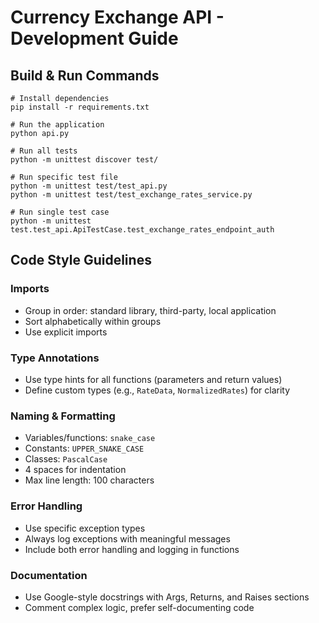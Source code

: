 # Currency Exchange API - Development Guide

## Build & Run Commands
```
# Install dependencies
pip install -r requirements.txt

# Run the application
python api.py 

# Run all tests
python -m unittest discover test/

# Run specific test file
python -m unittest test/test_api.py
python -m unittest test/test_exchange_rates_service.py

# Run single test case
python -m unittest test.test_api.ApiTestCase.test_exchange_rates_endpoint_auth
```

## Code Style Guidelines

### Imports
- Group in order: standard library, third-party, local application
- Sort alphabetically within groups
- Use explicit imports

### Type Annotations
- Use type hints for all functions (parameters and return values)
- Define custom types (e.g., `RateData`, `NormalizedRates`) for clarity

### Naming & Formatting
- Variables/functions: `snake_case`
- Constants: `UPPER_SNAKE_CASE`
- Classes: `PascalCase`
- 4 spaces for indentation
- Max line length: 100 characters

### Error Handling
- Use specific exception types
- Always log exceptions with meaningful messages
- Include both error handling and logging in functions

### Documentation
- Use Google-style docstrings with Args, Returns, and Raises sections
- Comment complex logic, prefer self-documenting code